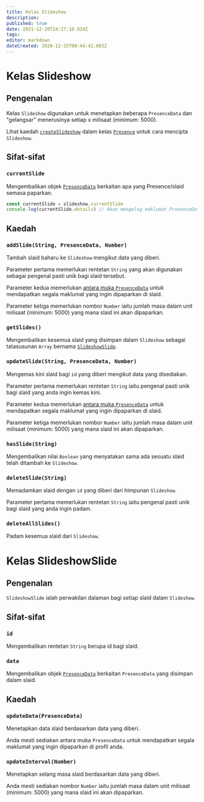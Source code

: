 ```yaml
---
title: Kelas Slideshow
description:
published: true
date: 2021-12-20T14:27:18.034Z
tags:
editor: markdown
dateCreated: 2020-12-25T00:44:42.803Z
---
```


# Kelas Slideshow

## Pengenalan

Kelas `Slideshow` digunakan untuk menetapkan beberapa `PresenceData` dan "gelangsar" menerusinya setiap x milisaat (minimum: 5000).

Lihat kaedah [`createSlideshow`](/dev/presence/class#createslideshow) dalam kelas [`Presence`](/dev/presence/class) untuk cara mencipta `Slideshow`.

## Sifat-sifat

### `currentSlide`

Mengembalikan objek [`PresenceData`](/dev/presence/class#presencedata-interface) berkaitan apa yang Presence/slaid semasa paparkan.

```ts
const currentSlide = slideshow.currentSlide
console.log(currentSlide.details) // Akan mengelog maklumat PresenceData
```

## Kaedah

### `addSlide(String, PresenceData, Number)`

Tambah slaid baharu ke `Slideshow` mengikut data yang diberi.

Parameter pertama memerlukan rentetan `String` yang akan digunakan sebagai pengenal pasti unik bagi slaid tersebut.

Parameter kedua memerlukan [antara muka `PresenceData`](/dev/presence/class#presencedata-interface) untuk mendapatkan segala maklumat yang ingin dipaparkan di slaid.

Parameter ketiga memerlukan nombor `Number` iaitu jumlah masa dalam unit milisaat (minimum: 5000) yang mana slaid ini akan dipaparkan.

### `getSlides()`

Mengembalikan kesemua slaid yang disimpan dalam `Slideshow` sebagai tatasusunan `Array` bernama [`SlideshowSlide`](#slideshowslide-class).

### `updateSlide(String, PresenceData, Number)`

Mengemas kini slaid bagi `id` yang diberi mengikut data yang disediakan.

Parameter pertama memerlukan rentetan `String` iaitu pengenal pasti unik bagi slaid yang anda ingin kemas kini.

Parameter kedua memerlukan [antara muka `PresenceData`](/dev/presence/class#presencedata-interface) untuk mendapatkan segala maklumat yang ingin dipaparkan di slaid.

Parameter ketiga memerlukan nombor `Number` iaitu jumlah masa dalam unit milisaat (minimum: 5000) yang mana slaid ini akan dipaparkan.

### `hasSlide(String)`

Mengembalikan nilai `Boolean` yang menyatakan sama ada sesuatu slaid telah ditambah ke `Slideshow`.

### `deleteSlide(String)`

Memadamkan slaid dengan `id` yang diberi dari himpunan `Slideshow`.

Parameter pertama memerlukan rentetan `String` iaitu pengenal pasti unik bagi slaid yang anda ingin padam.

### `deleteAllSlides()`

Padam kesemua slaid dari `Slideshow`.

# Kelas SlideshowSlide

## Pengenalan

`SlideshowSlide` ialah perwakilan dalaman bagi setiap slaid dalam `Slideshow`.

## Sifat-sifat

### `id`

Mengembalikan rentetan `String` berupa id bagi slaid.

### `data`

Mengembalikan objek [`PresenceData`](/dev/presence/class#presencedata-interface) berkaitan `PresenceData` yang disimpan dalam slaid.

## Kaedah

### `updateData(PresenceData)`

Menetapkan data slaid berdasarkan data yang diberi.

Anda mesti sediakan antara muka `PresenceData` untuk mendapatkan segala maklumat yang ingin dipaparkan di profil anda.

### `updateInterval(Number)`

Menetapkan selang masa slaid berdasarkan data yang diberi.

Anda mesti sediakan nombor `Number` iaitu jumlah masa dalam unit milisaat (minimum: 5000) yang mana slaid ini akan dipaparkan.
